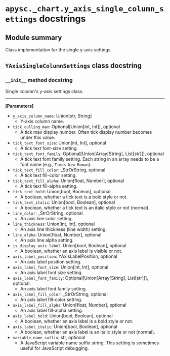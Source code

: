 # `apysc._chart.y_axis_single_column_settings` docstrings

## Module summary

Class implementation for the single y-axis settings.

## `YAxisSingleColumnSettings` class docstring

### `__init__` method docstring

Single column's y-axis settings class.<hr>

**[Parameters]**

- `y_axis_column_name`: Union[str, String]
  - Y-axis column name.
- `tick_culling_max`: Optional[Union[int, Int]], optional
  - A tick max display number. Often tick display number becomes under this value.
- `tick_text_font_size`: Union[int, Int], optional
  - A tick text font-size setting.
- `tick_text_font_family`: Optional[Union[Array[String], List[str]]], optional
  - A tick text font family setting. Each string in an array needs to be a font name (e.g., `Times New Roman`).
- `tick_text_fill_color`: _StrOrString, optional
  - A tick text fill-color setting.
- `tick_text_fill_alpha`: Union[float, Number], optional
  - A tick text fill-alpha setting.
- `tick_text_bold`: Union[bool, Boolean], optional
  - A boolean, whether a tick text is a bold style or not.
- `tick_text_italic`: Union[bool, Boolean], optional
  - A boolean, whether a tick text is an italic style or not (normal).
- `line_color`: _StrOrString, optional
  - An axis line color setting.
- `line_thickness`: Union[int, Int], optional
  - An axis line thickness (line width) setting.
- `line_alpha`: Union[float, Number], optional
  - An axis line alpha setting.
- `is_display_axis_label`: Union[bool, Boolean], optional
  - A boolean, whether an axis label is visible or not.
- `axis_label_position`: YAxisLabelPosition, optional
  - An axis label position setting.
- `axis_label_font_size`: Union[int, Int], optional
  - An axis label font size setting.
- `axis_label_font_family`: Optional[Union[Array[String], List[str]]], optional
  - An axis label font family setting.
- `axis_label_fill_color`: _StrOrString, optional
  - An axis label fill-color setting.
- `axis_label_fill_alpha`: Union[float, Number], optional
  - An axis label fill-alpha setting.
- `axis_label_bold`: Union[bool, Boolean], optional
  - A boolean, whether an axis label is a bold style or not.
- `axis_label_italic`: Union[bool, Boolean], optional
  - A boolean, whether an axis label is an italic style or not (normal).
- `variable_name_suffix`: str, optional
  - A JavaScript variable name suffix string. This setting is sometimes useful for JavaScript debugging.